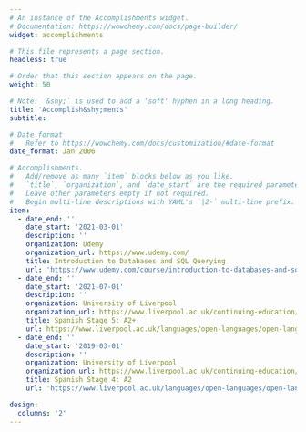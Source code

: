 ```yaml
---
# An instance of the Accomplishments widget.
# Documentation: https://wowchemy.com/docs/page-builder/
widget: accomplishments

# This file represents a page section.
headless: true

# Order that this section appears on the page.
weight: 50

# Note: `&shy;` is used to add a 'soft' hyphen in a long heading.
title: 'Accomplish&shy;ments'
subtitle:

# Date format
#   Refer to https://wowchemy.com/docs/customization/#date-format
date_format: Jan 2006

# Accomplishments.
#   Add/remove as many `item` blocks below as you like.
#   `title`, `organization`, and `date_start` are the required parameters.
#   Leave other parameters empty if not required.
#   Begin multi-line descriptions with YAML's `|2-` multi-line prefix.
item:
  - date_end: ''
    date_start: '2021-03-01'
    description: ''
    organization: Udemy
    organization_url: https://www.udemy.com/
    title: Introduction to Databases and SQL Querying
    url: 'https://www.udemy.com/course/introduction-to-databases-and-sql-querying/'
  - date_end: ''
    date_start: '2021-07-01'
    description: ''
    organization: University of Liverpool
    organization_url: https://www.liverpool.ac.uk/continuing-education/
    title: Spanish Stage 5: A2+
    url: https://www.liverpool.ac.uk/languages/open-languages/open-languages/spanishcourses/spanishcourses5/
  - date_end: ''
    date_start: '2019-03-01'
    description: ''
    organization: University of Liverpool
    organization_url: https://www.liverpool.ac.uk/continuing-education/
    title: Spanish Stage 4: A2
    url: 'https://www.liverpool.ac.uk/languages/open-languages/open-languages/spanishcourses/spanishcourses4/'

design:
  columns: '2'
---
```

